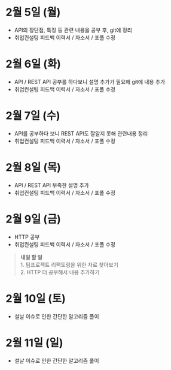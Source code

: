# 2월 5일 (월)
- API의 장단점, 특징 등 관련 내용을 공부 후, git에 정리
- 취업컨설팅 피드백 이력서 / 자소서 / 포폴 수정

# 2월 6일 (화)
- API / REST API 공부를 하다보니 설명 추가가 필요해 git에 내용 추가 
- 취업컨설팅 피드백 이력서 / 자소서 / 포폴 수정

# 2월 7일 (수)
- API를 공부하다 보니 REST API도 잘알지 못해 관련내용 정리 
- 취업컨설팅 피드백 이력서 / 자소서 / 포폴 수정

# 2월 8일 (목)
- API / REST API 부족한 설명 추가
- 취업컨설팅 피드백 이력서 / 자소서 / 포폴 수정

# 2월 9일 (금)
- HTTP 공부
- 취업컨설팅 피드백 이력서 / 자소서 / 포폴 수정

> **내일 할 일**<br> 
1.&nbsp;팀프로젝트 리팩토링을 위한 자료 찾아보기<br>
2.&nbsp;HTTP 더 공부해서 내용 추가하기

# 2월 10일 (토)
- 설날 이슈로 인한 간단한 알고리즘 풀이

# 2월 11일 (일)
- 설날 이슈로 인한 간단한 알고리즘 풀이
